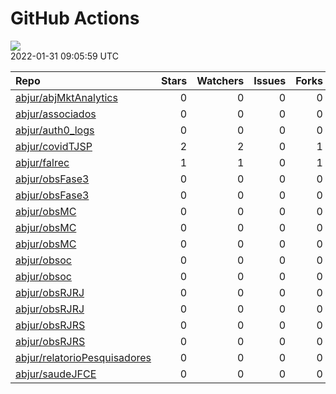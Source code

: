 GitHub Actions
================

![](https://github.com/abjur/abjStatus/workflows/Render%20Status/badge.svg)  
2022-01-31 09:05:59 UTC

| Repo                                                                            | Stars | Watchers | Issues | Forks | Status                                                                                                                                                          | Commit                                                                                                                                                                    |
| :------------------------------------------------------------------------------ | ----: | -------: | -----: | ----: | :-------------------------------------------------------------------------------------------------------------------------------------------------------------- | :------------------------------------------------------------------------------------------------------------------------------------------------------------------------ |
| [abjur/abjMktAnalytics](https://github.com/abjur/abjMktAnalytics)               |     0 |        0 |      0 |     0 | [![](https://github.com/abjur/abjMktAnalytics/workflows/update-readme/badge.svg)](https://github.com/abjur/abjMktAnalytics/actions/runs/1768103603)             | <a href="https://github.com/abjur/abjMktAnalytics/commit/4075a72d7c279954a8402f1f477caf89516c88c5" title="Update data">4075a7</a>                                         |
| [abjur/associados](https://github.com/abjur/associados)                         |     0 |        0 |      0 |     0 | [![](https://github.com/abjur/associados/workflows/deploy/badge.svg)](https://github.com/abjur/associados/actions/runs/1752930871)                              | <a href="https://github.com/abjur/associados/commit/4eb268fb53506e941e8e67b5c2bdc2929f2001d9" title="update workflow to use renv">4eb268</a>                              |
| [abjur/auth0\_logs](https://github.com/abjur/auth0_logs)                        |     0 |        0 |      0 |     0 | [![](https://github.com/abjur/auth0_logs/workflows/update/badge.svg)](https://github.com/abjur/auth0_logs/actions/runs/1770477655)                              | <a href="https://github.com/abjur/auth0_logs/commit/93f8da8cb81e1d933879502c09ea3946f5deb61f" title="update rspm">93f8da</a>                                              |
| [abjur/covidTJSP](https://github.com/abjur/covidTJSP)                           |     2 |        2 |      0 |     1 | [![](https://github.com/abjur/covidTJSP/workflows/update-data/badge.svg)](https://github.com/abjur/covidTJSP/actions/runs/1771076436)                           | <a href="https://github.com/abjur/covidTJSP/commit/80fe4790dbb91f3b3cae4d234853088fa39a597b" title="Update data">80fe47</a>                                               |
| [abjur/falrec](https://github.com/abjur/falrec)                                 |     1 |        1 |      0 |     1 | [![](https://github.com/abjur/falrec/workflows/update-data/badge.svg)](https://github.com/abjur/falrec/actions/runs/1767876561)                                 | <a href="https://github.com/abjur/falrec/commit/3263d1e3738392ab319485e85cf8dfdf70faa3f5" title="Update data">3263d1</a>                                                  |
| [abjur/obsFase3](https://github.com/abjur/obsFase3)                             |     0 |        0 |      0 |     0 | [![](https://github.com/abjur/obsFase3/workflows/deploy/badge.svg)](https://github.com/abjur/obsFase3/actions/runs/1710165767)                                  | <a href="https://github.com/abjur/obsFase3/commit/c465ddd93c13b3f1eceeee82d5e3955da47ef58d" title="Update data">c465dd</a>                                                |
| [abjur/obsFase3](https://github.com/abjur/obsFase3)                             |     0 |        0 |      0 |     0 | [![](https://github.com/abjur/obsFase3/workflows/update-data/badge.svg)](https://github.com/abjur/obsFase3/actions/runs/1767654883)                             | <a href="https://github.com/abjur/obsFase3/commit/c465ddd93c13b3f1eceeee82d5e3955da47ef58d" title="Update data">c465dd</a>                                                |
| [abjur/obsMC](https://github.com/abjur/obsMC)                                   |     0 |        0 |      0 |     0 | [![](https://github.com/abjur/obsMC/workflows/pkgdown/badge.svg)](https://github.com/abjur/obsMC/actions/runs/336008028)                                        | <a href="https://github.com/abjur/obsMC/commit/a370991e2c64981369dab28abb3f6bc743a6700b" title="testando deploy do livro">a37099</a>                                      |
| [abjur/obsMC](https://github.com/abjur/obsMC)                                   |     0 |        0 |      0 |     0 | [![](https://github.com/abjur/obsMC/workflows/deploy/badge.svg)](https://github.com/abjur/obsMC/actions/runs/1742584568)                                        | <a href="https://github.com/abjur/obsMC/commit/37ee9b58269fc371e63917da11b2166933e90f68" title="Começa escrever em Selenium para dar click nos anos da página">37ee9b</a> |
| [abjur/obsMC](https://github.com/abjur/obsMC)                                   |     0 |        0 |      0 |     0 | [![](https://github.com/abjur/obsMC/workflows/update-data/badge.svg)](https://github.com/abjur/obsMC/actions/runs/1642643679)                                   | <a href="https://github.com/abjur/obsMC/commit/1a7913f4627de1bdb46d1612b9a3296d9030ce00" title="logo abj">1a7913</a>                                                      |
| [abjur/obsoc](https://github.com/abjur/obsoc)                                   |     0 |        0 |      0 |     0 | [![](https://github.com/abjur/obsoc/workflows/deploy/badge.svg)](https://github.com/abjur/obsoc/actions/runs/1699700450)                                        | <a href="https://github.com/abjur/obsoc/commit/031627781624c7357a86d566a032bf939385bf29" title="Update data">031627</a>                                                   |
| [abjur/obsoc](https://github.com/abjur/obsoc)                                   |     0 |        0 |      0 |     0 | [![](https://github.com/abjur/obsoc/workflows/update-data/badge.svg)](https://github.com/abjur/obsoc/actions/runs/1771252346)                                   | <a href="https://github.com/abjur/obsoc/commit/031627781624c7357a86d566a032bf939385bf29" title="Update data">031627</a>                                                   |
| [abjur/obsRJRJ](https://github.com/abjur/obsRJRJ)                               |     0 |        0 |      0 |     0 | [![](https://github.com/abjur/obsRJRJ/workflows/deploy/badge.svg)](https://github.com/abjur/obsRJRJ/actions/runs/1758772995)                                    | <a href="https://github.com/abjur/obsRJRJ/commit/f5e072c6757131213e48a6d34e58a4c76476f62c" title="modifica um ponto do script">f5e072</a>                                 |
| [abjur/obsRJRJ](https://github.com/abjur/obsRJRJ)                               |     0 |        0 |      0 |     0 | [![](https://github.com/abjur/obsRJRJ/workflows/update-data/badge.svg)](https://github.com/abjur/obsRJRJ/actions/runs/1642435630)                               | <a href="https://github.com/abjur/obsRJRJ/commit/058f5ef360fe6fdeb09b52781bac08a4520327a8" title="add median value">058f5e</a>                                            |
| [abjur/obsRJRS](https://github.com/abjur/obsRJRS)                               |     0 |        0 |      0 |     0 | [![](https://github.com/abjur/obsRJRS/workflows/deploy/badge.svg)](https://github.com/abjur/obsRJRS/actions/runs/1763040694)                                    | <a href="https://github.com/abjur/obsRJRS/commit/8514d8376f7a375bfe910bc2bb6308b20f021d92" title="muda o link para renv">8514d8</a>                                       |
| [abjur/obsRJRS](https://github.com/abjur/obsRJRS)                               |     0 |        0 |      0 |     0 | [![](https://github.com/abjur/obsRJRS/workflows/update-data/badge.svg)](https://github.com/abjur/obsRJRS/actions/runs/1527701077)                               | <a href="https://github.com/abjur/obsRJRS/commit/6aa501c183127dff2f24c70bc0768f5d8a3428e5" title="corrije algumas partes do relatório">6aa501</a>                         |
| [abjur/relatorioPesquisadores](https://github.com/abjur/relatorioPesquisadores) |     0 |        0 |      0 |     0 | [![](https://github.com/abjur/relatorioPesquisadores/workflows/update-data/badge.svg)](https://github.com/abjur/relatorioPesquisadores/actions/runs/1771437356) | <a href="https://github.com/abjur/relatorioPesquisadores/commit/0ac701a8ab74b6bb2256a1a19ae722f60f2229ae" title="muda link no update-data">0ac701</a>                     |
| [abjur/saudeJFCE](https://github.com/abjur/saudeJFCE)                           |     0 |        0 |      0 |     0 | [![](https://github.com/abjur/saudeJFCE/workflows/deploy/badge.svg)](https://github.com/abjur/saudeJFCE/actions/runs/1763469876)                                | <a href="https://github.com/abjur/saudeJFCE/commit/6839fa29896c0fd63645b5a1a77e1aa2488c7036" title="txt_sentenca">6839fa</a>                                              |
